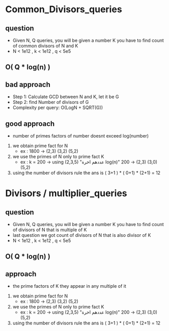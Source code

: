 # Common_Divisors_queries
## question
- Given N, Q queries, you will be given a number K you have to find count of common divisors of N and K
- N < 1e12 , k < 1e12 , q < 5e5

## O( Q * log(n) )

## bad approach
- Step 1: Calculate GCD between N and K, let it be G
- Step 2: find Number of divisors of G
- Complexity per query: O(LogN + SQRT(G))

## good approach
- number of primes factors of number doesnt exceed log(number)
1) we obtain prime fact for N
   - ex : 1800 -> (2,3) (3,2) (5,2)
2) we use the primes of N only to prime fact K
   - ex : k = 200 -> using (2,3,5) "عددهم اخرة log(n)" 200 -> (2,3) (3,0) (5,2)
3) using the number of divisors rule the ans is ( 3+1 ) * ( 0+1) * (2+1) = 12

# Divisors / multiplier_queries
## question
- Given N, Q queries, you will be given a number K you have to find count of divisors of N that is multiple of K
- last question we got count of divisors of N that is also divisor of K
- N < 1e12 , k < 1e12 , q < 5e5

## O( Q * log(n) )

## approach
- the prime factors of K they appear in any multiple of it
1) we obtain prime fact for N
   - ex : 1800 -> (2,3) (3,2) (5,2)
2) we use the primes of N only to prime fact K
   - ex : k = 200 -> using (2,3,5) "عددهم اخرة log(n)" 200 -> (2,3) (3,0) (5,2)
3) using the number of divisors rule the ans is ( 3+1 ) * ( 0+1) * (2+1) = 12

